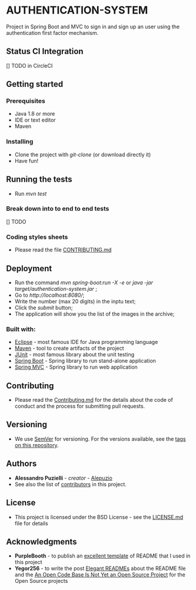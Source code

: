 # AUTHENTICATION-SYSTEM

Project in Spring Boot and MVC to sign in and sign up an user using the authentication first factor mechanism.


## Status CI Integration
 
[] TODO in CircleCI

## Getting started

### Prerequisites

* Java 1.8 or more
* IDE or text editor
* Maven 

### Installing

* Clone the project with _git-clone_ (or download directly it)
* Have fun!


## Running the tests

* Run _mvn test_

### Break down into to end to end tests

[] TODO 

### Coding styles sheets

* Please read the file [CONTRIBUTING.md](http://github.com/alepuzio/authentication-system/CONTRIBUTING.md)

## Deployment
 
* Run the command _mvn spring-boot:run -X -e_ or _java -jar target/authentication-system.jar_ ;
* Go to _http://localhost:8080/_;
* Write the number (max 20 digits) in the inptu text;
* Click the _submit_ button;
* The application will show you the list of the images in the archive;

### Built with:

* [Eclipse](http://www.eclipse.org) - most famous IDE for Java programming language
* [Maven](http://www.maven.org) - tool to create artifacts of the project
* [JUnit](http://www.junit.org) - most famous library about the unit testing
* [Spring Boot](https://spring.io/projects/spring-boot) - Spring library to run stand-alone application
* [Spring MVC](https://spring.io/projects/spring-mvc) - Spring library to run web application


## Contributing

* Please read the [Contributing.md](http://github.com/alepuzio/authentication-system/CONTRIBUTING.md) for the details about the code of conduct and the process for submitting pull requests.

## Versioning

* We use [SemVer](http://semver.org/) for versioning. For the versions available, see the [tags on this repository](https://github.com/alepuzio/authentication-system/tags). 

## Authors

* **Alessandro Puzielli** - *creator* - [Alepuzio](https://github.com/alepuzio)
* See also the list of [contributors](https://github.com/alepuzio/authentication-system/graphs/contributor) in this project.

## License

* This project is licensed under the BSD License - see the [LICENSE.md](LICENSE.md) file for details

## Acknowledgments

* **PurpleBooth** - to publish an [excellent template](https://gist.github.com/PurpleBooth/109311bb0361f32d87a2) of README that I used in this project 
* **Yegor256** - to write the post [Elegant READMEs](https://www.yegor256.com/2019/04/23/elegant-readme.html) about the README file and the [An Open Code Base Is Not Yet an Open Source Project](https://www.yegor256.com/2018/05/08/open-source-attributes.html) for the Open Source projects

